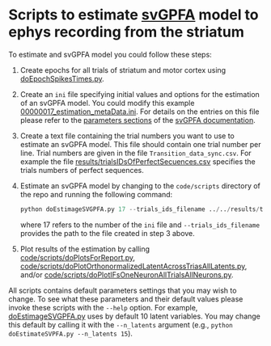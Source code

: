 # Scripts to estimate [svGPFA](http://www.github.com/joacorapela/svGPFA) model to ephys recording from the striatum

To estimate and svGPFA model you could follow these steps:

1. Create epochs for all trials of striatum and motor cortex using [doEpochSpikesTimes.py](code/scripts/doEpochSpikesTimes.py).

2. Create an `ini` file specifying initial values and options for the estimation of an svGPFA model. You could modify this example [00000017_estimation_metaData.ini](init/00000017_estimation_metaData.ini). For details on the entries on this file please refer to the [parameters sections](https://joacorapela.github.io/svGPFA/params.html) of the [svGPFA documentation](https://joacorapela.github.io/svGPFA/index.html).

3. Create a text file containing the trial numbers you want to use to estimate an svGPFA model. This file should contain one trial number per line. Trial numbers are given in the file `Transition_data_sync.csv`. For example the file [results/trialsIDsOfPerfectSecuences.csv](results/trialsIDsOfPerfectSecuences.csv) specifies the trials numbers of perfect sequences.

4. Estimate an svGPFA model by changing to the `code/scripts` directory of the repo and running the following command:

    ```python
    python doEstimageSVGPFA.py 17 --trials_ids_filename ../../results/trialsIDsOfPerfectSecuences.csv
    ```

    where 17 refers to the number of the `ini` file and `--trials_ids_filename` provides the path to the file created in step 3 above.

5. Plot results of the estimation by calling [code/scripts/doPlotsForReport.py](code/scripts/doPlotsForReport.py), [code/scripts/doPlotOrthonormalizedLatentAcrossTriasAllLatents.py](code/scripts/doPlotOrthonormalizedLatentAcrossTriasAllLatents.py), and/or [code/scripts/doPlotIFsOneNeuronAllTrialsAllNeurons.py](code/scripts/doPlotIFsOneNeuronAllTrialsAllNeurons.py).

All scripts contains default parameters settings that you may wish to change. To see what these parameters and their default values please invoke these scripts with the `--help` option. For example, [doEstimageSVGPFA.py](code/scripts/doEstimageSVGPFA.py) uses by default 10 latent variables. You may change this default by calling it with the `--n_latents` argument (e.g., ``python doEstimateSVPFA.py --n_latents 15``).
